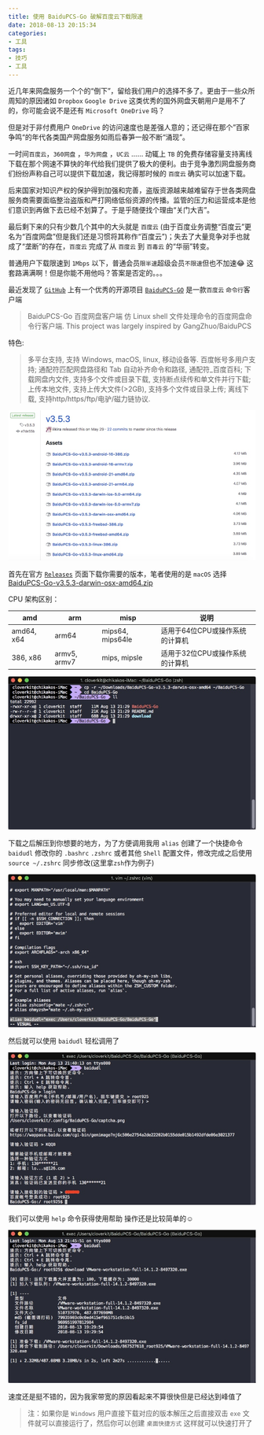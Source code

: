 ```yaml
---
title: 使用 BaiduPCS-Go 破解百度云下载限速
date: 2018-08-13 20:15:34
categories:
- 工具
tags:
- 技巧
- 工具
---
```


近几年来网盘服务一个个的“倒下”，留给我们用户的选择不多了。更由于一些众所周知的原因诸如 `Dropbox` `Google Drive` 这类优秀的国外网盘天朝用户是用不了的，你可能会说不是还有 `Microsoft OneDrive` 吗？

但是对于非付费用户 `OneDrive` 的访问速度也是差强人意的；还记得在那个”百家争鸣“的年代各类国产网盘服务如雨后春笋一般不断“涌现”。

一时间`百度云`，`360网盘` ，`华为网盘` ，`UC云` ……
动辄上 `TB` 的免费存储容量支持离线下载在那个网速不算快的年代给我们提供了极大的便利。由于竞争激烈网盘服务商们纷纷声称自己可以提供下载加速，我记得那时候的 `百度云` 确实可以加速下载。

后来国家对知识产权的保护得到加强和完善，盗版资源越来越难留存于世各类网盘服务商需要面临整治盗版和严打网络低俗资源的传播。监管的压力和运营成本是他们意识到再做下去已经不划算了。于是乎随便找个理由“关门大吉”。

最后剩下来的只有少数几个其中的大头就是 `百度云` (由于百度业务调整“百度云”更名为“百度网盘”但是我们还是习惯将其称作“百度云”)；失去了大量竞争对手也就成了“垄断”的存在，`百度云` 完成了从 `百度云` 到 `百毒云` 的“华丽”转变。

普通用户下载限速到 `1Mbps` 以下，普通会员`限半速`超级会员`不限速`但也不加速😂 这套路满满啊！但是你能不用他吗？答案是否定的。。。

最近发现了 [`GitHub`](https://github.com) 上有一个优秀的开源项目 [`BaiduPCS-GO`](https://github.com/iikira/BaiduPCS-Go) 是一款`百度云` `命令行`客户端


>BaiduPCS-Go 百度网盘客户端
>仿 Linux shell 文件处理命令的百度网盘命令行客户端.
>This project was largely inspired by GangZhuo/BaiduPCS


特色:

>多平台支持, 支持 Windows, macOS, linux, 移动设备等.
>百度帐号多用户支持;
>通配符匹配网盘路径和 Tab 自动补齐命令和路径, 通配符_百度百科;
>下载网盘内文件, 支持多个文件或目录下载, 支持断点续传和单文件并行下载;
>上传本地文件, 支持上传大文件(>2GB), 支持多个文件或目录上传;
离线下载, 支持http/https/ftp/电驴/磁力链协议.

![Releases](media/15341659173482.jpg)

首先在官方 [`Releases`](https://github.com/iikira/BaiduPCS-Go/releases) 页面下载你需要的版本，笔者使用的是 `macOS` 选择 [BaiduPCS-Go-v3.5.3-darwin-osx-amd64.zip](https://github.com/iikira/BaiduPCS-Go/releases/download/v3.5.3/BaiduPCS-Go-v3.5.3-darwin-osx-amd64.zip)

CPU 架构区别：

|amd | arm | misp | 说明|
|----|-----|------|-----|
|amd64, x64|arm64|mips64, mips64le|适用于64位CPU或操作系统的计算机|
|386, x86	|armv5, armv7|mips, mipsle|适用于32位CPU或操作系统的计算机|


![](media/15341669985482.jpg)

下载之后解压到你想要的地方，为了方便调用我用 `alias` 创建了一个快捷命令 `baidudl` 修改你的 `.bashrc` `.zshrc` 或者其他 `Shell` 配置文件，修改完成之后使用 `source ~/.zshrc` 同步修改(这里拿`zsh`作为例子)

![](media/15341672721166.jpg)

然后就可以使用 `baidudl` 轻松调用了

![](media/15341677586646.jpg)


我们可以使用 `help` 命令获得使用帮助 操作还是比较简单的☺️

![](media/15341680128168.jpg)

速度还是挺不错的，因为我家带宽的原因看起来不算很快但是已经达到峰值了

>注：如果你是 `Windows` 用户直接下载对应的版本解压之后直接双击 `exe` 文件就可以直接运行了，然后你可以创建 `桌面快捷方式` 这样就可以快速打开了









	

	


